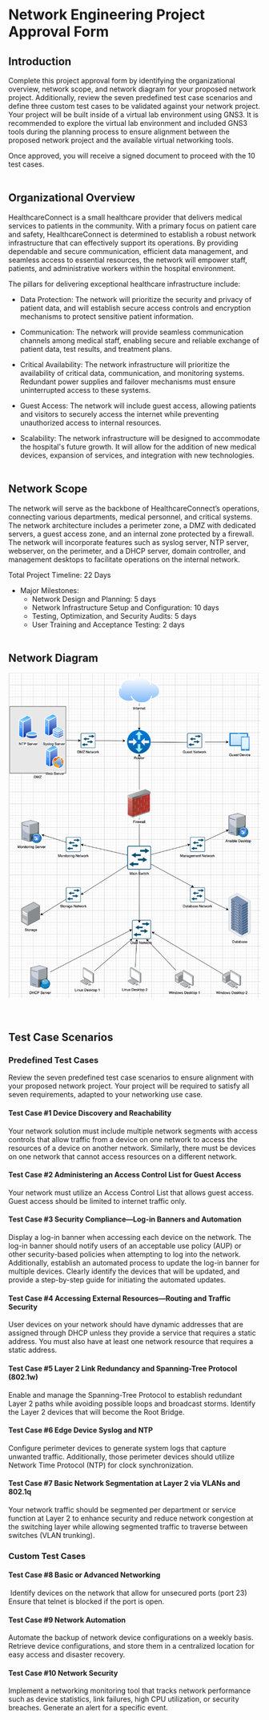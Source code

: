 # Network Engineering Project Approval Form

## Introduction
Complete this project approval form by identifying the organizational overview, network scope, and network diagram for your proposed network project. Additionally, review the seven predefined test case scenarios and define three custom test cases to be validated against your network project. Your project will be built inside of a virtual lab environment using GNS3. It is recommended to explore the virtual lab environment and included GNS3 tools during the planning process to ensure alignment between the proposed network project and the available virtual networking tools.

Once approved, you will receive a signed document to proceed with the 10 test cases. 
<br><br>
## Organizational Overview
HealthcareConnect is a small healthcare provider that delivers medical services to patients in the community. With a primary focus on patient care and safety, HealthcareConnect is determined to establish a robust network infrastructure that can effectively support its operations. By providing dependable and secure communication, efficient data management, and seamless access to essential resources, the network will empower staff, patients, and administrative workers within the hospital environment. 


The pillars for delivering exceptional healthcare infrastructure include: 

- Data Protection: The network will prioritize the security and privacy of patient data, and will establish secure access controls and encryption mechanisms to protect sensitive patient  information.

- Communication: The network will provide seamless communication channels among medical staff, enabling secure and reliable exchange of patient data, test results, and treatment plans. 

- Critical Availability: The network infrastructure will prioritize the availability of critical data, communication, and monitoring systems. Redundant power supplies and failover mechanisms must ensure uninterrupted access to these systems.

- Guest Access: The network will include guest access, allowing patients and visitors to securely access the internet while preventing unauthorized access to internal resources.

- Scalability: The network infrastructure will be  designed to accommodate the hospital's future growth. It will allow for the addition of new medical  devices, expansion of services, and integration with new technologies.
<br><br>

## Network Scope
The network will serve as the backbone of HealthcareConnect’s operations, connecting various departments, medical personnel, and critical systems. The network architecture includes a perimeter zone, a DMZ with dedicated servers, a guest access zone, and an internal zone protected by a firewall. The network will  incorporate features such as syslog server, NTP server, webserver, on the perimeter, and a DHCP server, domain controller, and management desktops to facilitate operations on the internal network.


Total Project Timeline: 22 Days

- Major Milestones:
  - Network Design and Planning: 5 days
  - Network Infrastructure Setup and Configuration: 10 days
  - Testing, Optimization, and Security Audits: 5 days
  - User Training and Acceptance Testing: 2 days
<br><br>

## Network Diagram
<div align="center">
  <img src="drawio_diagram.png" alt="draw_io" width="600">

</div>
<br><br>

## Test Case Scenarios
### Predefined Test Cases 
Review the seven predefined test case scenarios to ensure alignment with your proposed network project. Your project will be required to satisfy all seven requirements, adapted to your networking use case. 

#### Test Case #1 Device Discovery and Reachability  
Your network solution must include multiple network segments with access controls that allow traffic from a device on one network to access the resources of a device on another network. Similarly, there must be devices on one network that cannot access resources on a different network.

#### Test Case #2 Administering an Access Control List for Guest Access 
 Your network must utilize an Access Control List that allows guest access. Guest access should be limited to internet traffic only. 

#### Test Case #3 Security Compliance—Log-in Banners and Automation 
 Display a log-in banner when accessing each device on the network. The log-in banner should notify users of an acceptable use policy (AUP) or other security-based policies when attempting to log into the network. 
Additionally, establish an automated process to update the log-in banner for multiple devices. Clearly identify the devices that will be updated, and provide a step-by-step guide for initiating the automated updates. 

#### Test Case #4 Accessing External Resources—Routing and Traffic Security
 User devices on your network should have dynamic addresses that are assigned through DHCP unless they provide a service that requires a static address. You must also have at least one network resource that requires a static address. 

#### Test Case #5 Layer 2 Link Redundancy and Spanning-Tree Protocol (802.1w)
 Enable and manage the Spanning-Tree Protocol to establish redundant Layer 2 paths while avoiding possible loops and broadcast storms. Identify the Layer 2 devices that will become the Root Bridge. 

#### Test Case #6 Edge Device Syslog and NTP 
 Configure perimeter devices to generate system logs that capture unwanted traffic. Additionally, those perimeter devices should utilize Network Time Protocol (NTP) for clock synchronization. 
 
#### Test Case #7 Basic Network Segmentation at Layer 2 via VLANs and 802.1q
 Your network traffic should be segmented per department or service function at Layer 2 to enhance security and reduce network congestion at the switching layer while allowing segmented traffic to traverse between switches (VLAN trunking).  

### Custom Test Cases 
#### Test Case #8 Basic or Advanced Networking  
 Identify devices on the network that allow for unsecured ports (port 23) Ensure that telnet is blocked if the port is open.

#### Test Case #9 Network Automation 
 Automate the backup of network device configurations on a weekly basis. Retrieve device configurations, and store them in a centralized location for easy access and disaster recovery.

#### Test Case #10 Network Security 
 Implement a networking monitoring tool that tracks network performance such as device statistics, link failures, high CPU utilization, or security breaches. Generate an alert for a specific event.
